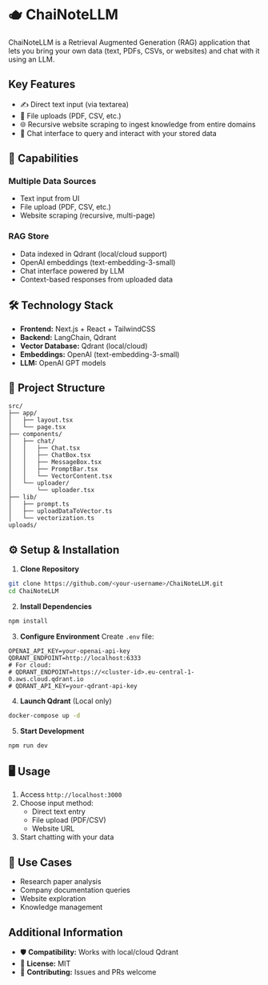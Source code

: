 # 🫖 ChaiNoteLLM

ChaiNoteLLM is a Retrieval Augmented Generation (RAG) application that lets you bring your own data (text, PDFs, CSVs, or websites) and chat with it using an LLM.

## Key Features

- ✍️ Direct text input (via textarea)
- 📂 File uploads (PDF, CSV, etc.)
- 🌐 Recursive website scraping to ingest knowledge from entire domains
- 💬 Chat interface to query and interact with your stored data

## 🚀 Capabilities

### Multiple Data Sources

- Text input from UI
- File upload (PDF, CSV, etc.)
- Website scraping (recursive, multi-page)

### RAG Store

- Data indexed in Qdrant (local/cloud support)
- OpenAI embeddings (text-embedding-3-small)
- Chat interface powered by LLM
- Context-based responses from uploaded data

## 🛠️ Technology Stack

- **Frontend:** Next.js + React + TailwindCSS
- **Backend:** LangChain, Qdrant
- **Vector Database:** Qdrant (local/cloud)
- **Embeddings:** OpenAI (text-embedding-3-small)
- **LLM:** OpenAI GPT models

## 📂 Project Structure

```
src/
├── app/
│   ├── layout.tsx
│   └── page.tsx
├── components/
│   ├── chat/
│   │   ├── Chat.tsx
│   │   ├── ChatBox.tsx
│   │   ├── MessageBox.tsx
│   │   ├── PromptBar.tsx
│   │   └── VectorContent.tsx
│   └── uploader/
│       └── uploader.tsx
├── lib/
│   ├── prompt.ts
│   ├── uploadDataToVector.ts
│   └── vectorization.ts
uploads/
```

## ⚙️ Setup & Installation

1. **Clone Repository**

```bash
git clone https://github.com/<your-username>/ChaiNoteLLM.git
cd ChaiNoteLLM
```

2. **Install Dependencies**

```bash
npm install
```

3. **Configure Environment**
   Create `.env` file:

```env
OPENAI_API_KEY=your-openai-api-key
QDRANT_ENDPOINT=http://localhost:6333
# For cloud:
# QDRANT_ENDPOINT=https://<cluster-id>.eu-central-1-0.aws.cloud.qdrant.io
# QDRANT_API_KEY=your-qdrant-api-key
```

4. **Launch Qdrant** (Local only)

```bash
docker-compose up -d
```

5. **Start Development**

```bash
npm run dev
```

## 🖥️ Usage

1. Access `http://localhost:3000`
2. Choose input method:
   - Direct text entry
   - File upload (PDF/CSV)
   - Website URL
3. Start chatting with your data

## 📌 Use Cases

- Research paper analysis
- Company documentation queries
- Website exploration
- Knowledge management

## Additional Information

- 🛡️ **Compatibility:** Works with local/cloud Qdrant
- 📄 **License:** MIT
- 🤝 **Contributing:** Issues and PRs welcome
